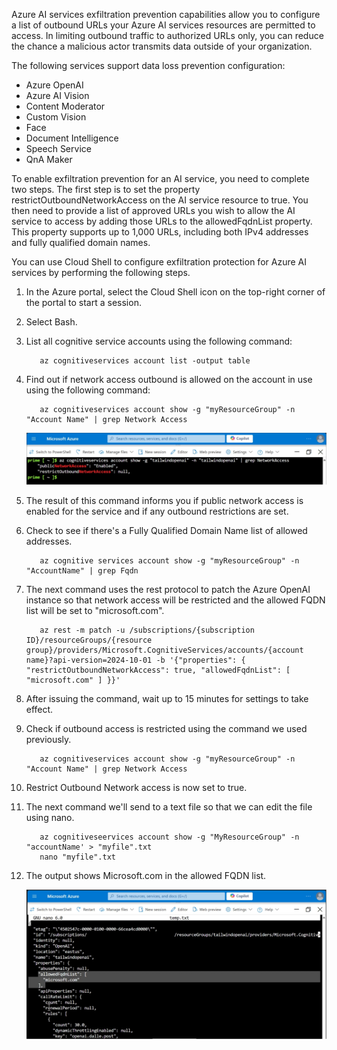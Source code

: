 Azure AI services exfiltration prevention capabilities allow you to configure a list of outbound URLs your Azure AI services resources are permitted to access. In limiting outbound traffic to authorized URLs only, you can reduce the chance a malicious actor transmits data outside of your organization.

The following services support data loss prevention configuration:

- Azure OpenAI
- Azure AI Vision
- Content Moderator
- Custom Vision
- Face
- Document Intelligence
- Speech Service
- QnA Maker

To enable exfiltration prevention for an AI service, you need to complete two steps. The first step is to set the property restrictOutboundNetworkAccess on the AI service resource to true. You then need to provide a list of approved URLs you wish to allow the AI service to access by adding those URLs to the allowedFqdnList property. This property supports up to 1,000 URLs, including both IPv4 addresses and fully qualified domain names.

You can use Cloud Shell to configure exfiltration protection for Azure AI services by performing the following steps.

1. In the Azure portal, select the Cloud Shell icon on the top-right corner of the portal to start a session.
1. Select Bash.
1. List all cognitive service accounts using the following command:

    ```azurecli
       az cognitiveservices account list -output table
    ```

1. Find out if network access outbound is allowed on the account in use using the following command:

    ```azurecli
       az cognitiveservices account show -g "myResourceGroup" -n "Account Name" | grep Network Access
    ```

   [![Screenshot that displays output of command checking status of cognitive services.](../media/show-exfiltration-configuration.svg)](../media/show-exfiltration-configuration-big.svg#lightbox)

1. The result of this command informs you if public network access is enabled for the service and if any outbound restrictions are set.
1. Check to see if there's a Fully Qualified Domain Name list of allowed addresses.

    ```azurecli
       az cognitive services account show -g "myResourceGroup" -n "AccountName" | grep Fqdn
    ```

1. The next command uses the rest protocol to patch the Azure OpenAI instance so that network access will be restricted and the allowed FQDN list will be set to "microsoft.com".

    ```azurecli
       az rest -m patch -u /subscriptions/{subscription ID}/resourceGroups/{resource group}/providers/Microsoft.CognitiveServices/accounts/{account name}?api-version=2024-10-01 -b '{"properties": { "restrictOutboundNetworkAccess": true, "allowedFqdnList": [ "microsoft.com" ] }}'
    ```

1. After issuing the command, wait up to 15 minutes for settings to take effect.
1. Check if outbound access is restricted using the command we used previously.

    ```azurecli
       az cognitiveservices account show -g "myResourceGroup" -n "Account Name" | grep Network Access
    ```

1. Restrict Outbound Network access is now set to true.
1. The next command we'll send to a text file so that we can edit the file using nano.

    ```azurecli
       az cognitiveseervices account show -g "MyResourceGroup" -n "accountName' > "myfile".txt
       nano "myfile".txt
    ```

1. The output shows Microsoft.com in the allowed FQDN list.

   [![Screenshot showing the contents of the output text file in the editor.](../media/editor-list.svg)](../media/editor-list-big.svg#lightbox)

